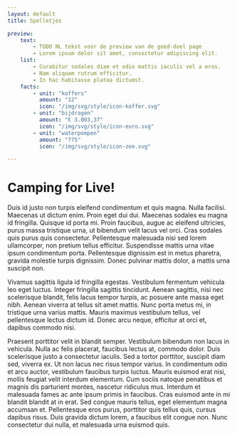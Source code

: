 ```yaml
---
layout: default
title: Spelletjes

preview:
    text:
        - TODO NL tekst voor de preview van de goed-doel page
        - Lorem ipsum dolor sit amet, consectetur adipiscing elit.
    list:
        - Curabitur sodales diam et odio mattis iaculis vel a eros.
        - Nam aliquam rutrum efficitur.
        - In hac habitasse platea dictumst.
    facts:
        - unit: "koffers"
          amount: "12"
          icon: "/img/svg/style/icon-koffer.svg"
        - unit: "bijdragen"
          amount: "€ 3.003,37"
          icon: "/img/svg/style/icon-euro.svg"
        - unit: "waterpompen"
          amount: "775"
          icon: "/img/svg/style/icon-zee.svg"

---
```


# Camping for Live!

Duis id justo non turpis eleifend condimentum et quis magna. Nulla facilisi. Maecenas ut dictum enim. Proin eget dui dui. Maecenas sodales eu magna id fringilla. Quisque id porta mi. Proin faucibus, augue ac eleifend ultricies, purus massa tristique urna, ut bibendum velit lacus vel orci. Cras sodales quis purus quis consectetur. Pellentesque malesuada nisi sed lorem ullamcorper, non pretium tellus efficitur. Suspendisse mattis urna vitae ipsum condimentum porta. Pellentesque dignissim est in metus pharetra, gravida molestie turpis dignissim. Donec pulvinar mattis dolor, a mattis urna suscipit non.

Vivamus sagittis ligula id fringilla egestas. Vestibulum fermentum vehicula leo eget luctus. Integer fringilla sagittis tincidunt. Aenean sagittis, nisi nec scelerisque blandit, felis lacus tempor turpis, ac posuere ante massa eget nibh. Aenean viverra at tellus sit amet mattis. Nunc porta metus mi, in tristique urna varius mattis. Mauris maximus vestibulum tellus, vel pellentesque lectus dictum id. Donec arcu neque, efficitur at orci et, dapibus commodo nisi.

Praesent porttitor velit in blandit semper. Vestibulum bibendum non lacus in vehicula. Nulla ac felis placerat, faucibus lectus at, commodo dolor. Duis scelerisque justo a consectetur iaculis. Sed a tortor porttitor, suscipit diam sed, viverra ex. Ut non lacus nec risus tempor varius. In condimentum odio et arcu auctor, vestibulum faucibus turpis luctus. Mauris euismod erat nisi, mollis feugiat velit interdum elementum. Cum sociis natoque penatibus et magnis dis parturient montes, nascetur ridiculus mus. Interdum et malesuada fames ac ante ipsum primis in faucibus. Cras euismod ante in mi blandit blandit at in erat. Sed congue mauris tellus, eget elementum magna accumsan et. Pellentesque eros purus, porttitor quis tellus quis, cursus dapibus risus. Duis gravida dictum lorem, a faucibus elit congue non. Nunc consectetur dui nulla, et malesuada urna euismod quis.

